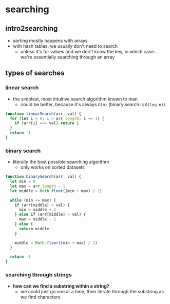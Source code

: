 # searching

## intro2searching

- sorting mostly happens with arrays
- with hash tables, we usually don't need to search
  - unless it's for values and we don't know the key, in which case... we're essentially searching through an array

## types of searches

### linear search

- the simplest, most intuitive search algorithm known to man
  - could be better, because it's always `O(n)` (binary search is `O(log n)`)

```js
function linearSearch(arr, val) {
  for (let i = 0; i < arr.length; i += 1) {
    if (arr[i] === val) return i
  }
  return -1
}
```

### binary search

- literally the best possible searching algorithm
  - only works on sorted datasets

```js
function binarySearch(arr, val) {
  let min = 0
  let max = arr.length - 1
  let middle = Math.floor((min + max) / 2)

  while (min <= max) {
    if (arr[middle] < val) {
      min = middle + 1
    } else if (arr[middle] > val) {
      max = middle - 1
    } else {
      return middle
    }

    middle = Math.floor((min + max) / 2)
  }

  return -1
}
```

### searching through strings

- **how can we find a substring within a string?**
  - we could just go one at a time, then iterate through the substring as we find characters
